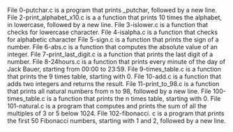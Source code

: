 File 0-putchar.c is a program that prints _putchar, followed by a new line.
File 2-print_alphabet_x10.c is a a function that prints 10 times the alphabet, in lowercase, followed by a new line.
File 3-islower.c is a function that checks for lowercase character.
File 4-isalpha.c is a function that checks for alphabetic character
File 5-sign.c is a function that prints the sign of a number.
File 6-abs.c is a function that computes the absolute value of an integer.
File 7-print_last_digit.c is a function that prints the last digit of a number.
 File 8-24hours.c is a function that prints every minute of the day of Jack Bauer, starting from 00:00 to 23:59.
File 9-times_table.c is a function that prints the 9 times table, starting with 0.
File 10-add.c is a function that adds two integers and returns the result.
File 11-print_to_98.c is a function that prints all natural numbers from n to 98, followed by a new line. 
File 100-times_table.c is a function that prints the n times table, starting with 0.
File 101-natural.c is a program that computes and prints the sum of all the multiples of 3 or 5 below 1024.
File 102-fibonacci. c is a program that prints the first 50 Fibonacci numbers, starting with 1 and 2, followed by a new line.
